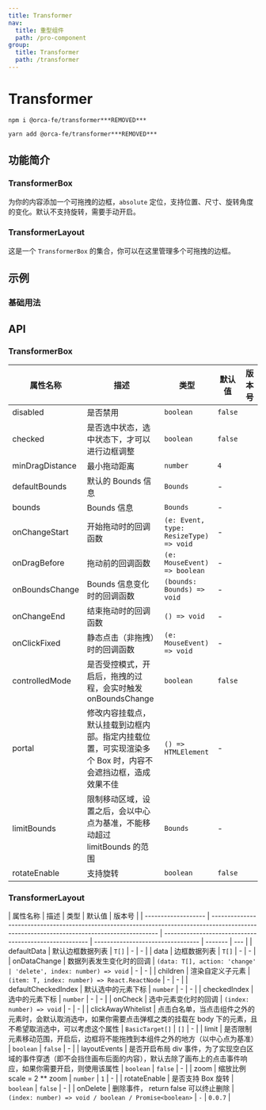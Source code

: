 ```yaml
---
title: Transformer
nav:
  title: 重型组件
  path: /pro-component
group:
  title: Transformer
  path: /transformer
---
```


# Transformer

`npm i @orca-fe/transformer***REMOVED***`

`yarn add @orca-fe/transformer***REMOVED***`

## 功能简介

### TransformerBox

为你的内容添加一个可拖拽的边框，`absolute` 定位，支持位置、尺寸、旋转角度的变化。默认不支持旋转，需要手动开启。

### TransformerLayout

这是一个 `TransformerBox` 的集合，你可以在这里管理多个可拖拽的边框。

## 示例

### 基础用法

<code src="../demo/DemoDev.tsx" ></code>

<code src="../demo/Demo1.tsx" ></code>

<code src="../demo/Demo2.tsx" ></code>

## API

### TransformerBox

| 属性名称        | 描述                                                                                                      | 类型                                   | 默认值  | 版本号 |
| --------------- | --------------------------------------------------------------------------------------------------------- | -------------------------------------- | ------- | ------ |
| disabled        | 是否禁用                                                                                                  | `boolean`                              | `false` |        |
| checked         | 是否选中状态，选中状态下，才可以进行边框调整                                                              | `boolean`                              | `false` |        |
| minDragDistance | 最小拖动距离                                                                                              | `number`                               | `4`     |        |
| defaultBounds   | 默认的 Bounds 信息                                                                                        | `Bounds`                               | -       |        |
| bounds          | Bounds 信息                                                                                               | `Bounds`                               | -       |        |
| onChangeStart   | 开始拖动时的回调函数                                                                                      | `(e: Event, type: ResizeType) => void` | -       |        |
| onDragBefore    | 拖动前的回调函数                                                                                          | `(e: MouseEvent) => boolean`           | -       |        |
| onBoundsChange  | Bounds 信息变化时的回调函数                                                                               | `(bounds: Bounds) => void`             | -       |        |
| onChangeEnd     | 结束拖动时的回调函数                                                                                      | `() => void`                           | -       |        |
| onClickFixed    | 静态点击（非拖拽）时的回调函数                                                                            | `(e: MouseEvent) => void`              | -       |        |
| controlledMode  | 是否受控模式，开启后，拖拽的过程，会实时触发 onBoundsChange                                               | `boolean`                              | `false` |        |
| portal          | 修改内容挂载点，默认挂载到边框内部。指定内挂载位置，可实现渲染多个 Box 时，内容不会遮挡边框，造成效果不佳 | `() => HTMLElement`                    | -       |        |
| limitBounds     | 限制移动区域，设置之后，会以中心点为基准，不能移动超过 limitBounds 的范围                                 | `Bounds`                               | -       |        |
| rotateEnable    | 支持旋转                                                                                                  | `boolean`                              | `false` |        |

### TransformerLayout

| 属性名称            | 描述                                                                                                                                        | 类型                                                   | 默认值                            | 版本号  |
| ------------------- | ------------------------------------------------------------------------------------------------------------------------------------------- | ------------------------------------------------------ | --------------------------------- | ------- | --- |
| defaultData         | 默认边框数据列表                                                                                                                            | `T[]`                                                  | -                                 | -       |
| data                | 边框数据列表                                                                                                                                | `T[]`                                                  | -                                 | -       |
| onDataChange        | 数据列表发生变化时的回调                                                                                                                    | `(data: T[], action: 'change'                          | 'delete', index: number) => void` | -       | -   |
| children            | 渲染自定义子元素                                                                                                                            | `(item: T, index: number) => React.ReactNode`          | -                                 | -       |
| defaultCheckedIndex | 默认选中的元素下标                                                                                                                          | `number`                                               | -                                 | -       |
| checkedIndex        | 选中的元素下标                                                                                                                              | `number`                                               | -                                 | -       |
| onCheck             | 选中元素变化时的回调                                                                                                                        | `(index: number) => void`                              | -                                 | -       |
| clickAwayWhitelist  | 点击白名单，当点击组件之外的元素时，会默认取消选中，如果你需要点击弹框之类的挂载在 body 下的元素，且不希望取消选中，可以考虑这个属性        | `BasicTarget[]`                                        | `[]`                              | -       |
| limit               | 是否限制元素移动范围，开启后，边框将不能拖拽到本组件之外的地方（以中心点为基准）                                                            | `boolean`                                              | `false`                           | -       |
| layoutEvents        | 是否开启布局 div 事件，为了实现空白区域的事件穿透（即不会挡住画布后面的内容），默认去除了画布上的点击事件响应，如果你需要开启，则使用该属性 | `boolean`                                              | `false`                           | -       |
| zoom                | 缩放比例 scale = 2 \*\* zoom                                                                                                                | `number`                                               | `1`                               | -       |
| rotateEnable        | 是否支持 Box 旋转                                                                                                                           | `boolean`                                              | `false`                           | -       |
| onDelete            | 删除事件， return false 可以终止删除                                                                                                        | `(index: number) => void / boolean / Promise<boolean>` | `-`                               | `0.0.7` |
